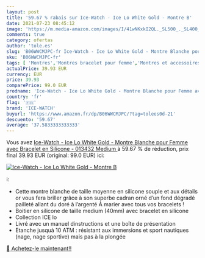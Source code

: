 ```yaml
---
layout: post
title: '59.67 % rabais sur Ice-Watch - Ice Lo White Gold - Montre B'
date: 2021-07-23 08:45:12
image: 'https://m.media-amazon.com/images/I/41wNKxkI2QL._SL500_._SL400_.jpg'
comments: true
category: ofertas
author: 'tole.es'
slug: 'B06WWCMJPC-fr Ice-Watch - Ice Lo White Gold - Montre Blanche pour Femme...'
sku: 'B06WWCMJPC-fr'
tags: [ 'Montres','Montres bracelet pour femme','Montres et accessoires','Montres femme','ice-watch', ]
actualPrice: 39.93 EUR
currency: EUR
price: 39.93
comparePrice: 99.0 EUR
prodname: 'Ice-Watch - Ice Lo White Gold - Montre Blanche pour Femme avec Bracelet en Silicone - 013432  Medium '
country: 'fr'
flag: '🇫🇷'
brand: 'ICE-WATCH'
buyurl: 'https://www.amazon.fr/dp/B06WWCMJPC/?tag=tolees0d-21'
descuento: '59.67'
average: '37.5833333333333'
---
```


Vous avez [Ice-Watch - Ice Lo White Gold - Montre Blanche pour Femme avec Bracelet en Silicone - 013432  Medium ](https://www.amazon.fr/dp/B06WWCMJPC/?tag=tolees0d-21)  à  59.67 % de réduction, prix final  39.93 EUR (original: 99.0 EUR) ici:

[![Ice-Watch - Ice Lo White Gold - Montre B](https://m.media-amazon.com/images/I/41wNKxkI2QL._SL500_._SL400_.jpg)](https://www.amazon.fr/dp/B06WWCMJPC/?tag=tolees0d-21)

ℹ️:

- Cette montre blanche de taille moyenne en silicone souple et aux détails or vous fera briller grâce à son superbe cadran orné d’un fond dégradé pailleté allant du doré à l’argenté À marier avec tous vos bracelets !
- Boitier en silicone de taille medium (40mm) avec bracelet en silicone
- Collection ICE lo
- Livré avec un manuel dinstructions et une boîte de présentation
- Etanche jusquà 10 ATM : résistant aux immersions et sport nautiques (nage, nage sportive) mais pas à la plongée

[🛒 Achetez-le maintenant!!](https://www.amazon.fr/dp/B06WWCMJPC/?tag=tolees0d-21)
